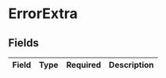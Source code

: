 # ErrorExtra


## Fields

| Field       | Type        | Required    | Description |
| ----------- | ----------- | ----------- | ----------- |